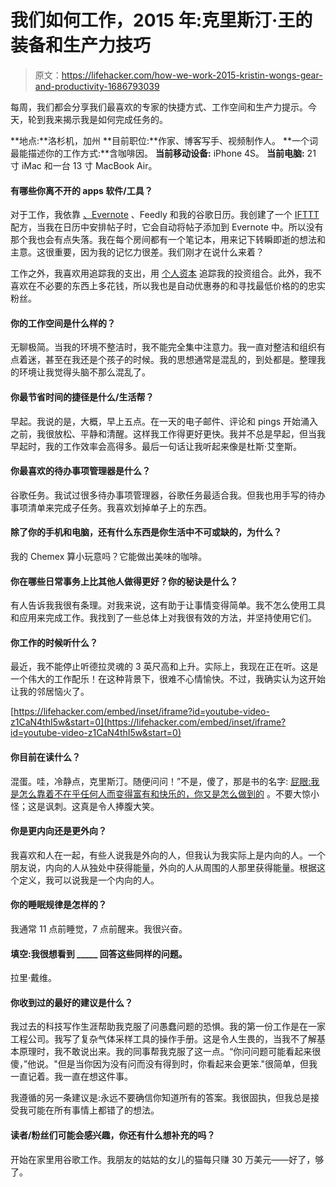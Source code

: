 # 我们如何工作，2015 年:克里斯汀·王的装备和生产力技巧

> 原文：<https://lifehacker.com/how-we-work-2015-kristin-wongs-gear-and-productivity-1686793039>

每周，我们都会分享我们最喜欢的专家的快捷方式、工作空间和生产力提示。今天，轮到我来揭示我是如何完成任务的。



**地点:**洛杉机，加州
**目前职位:**作家、博客写手、视频制作人。
**一个词最能描述你的工作方式:**含咖啡因。
**当前移动设备:** iPhone 4S。
**当前电脑:** 21 寸 iMac 和一台 13 寸 MacBook Air。

#### **有哪些你离不开的 apps 软件/工具？**

对于工作，我依靠 [、Evernote](http://www.evernote.com) 、Feedly 和我的谷歌日历。我创建了一个 [IFTTT](https://ifttt.com) 配方，当我在日历中安排帖子时，它会自动将帖子添加到 Evernote 中。所以没有那个我也会有点失落。我在每个房间都有一个笔记本，用来记下转瞬即逝的想法和主意。这很重要，因为我的记忆力很差。我们刚才在说什么来着？

工作之外，我喜欢用追踪我的支出，用 [个人资本](http://www.personalcapital.com) 追踪我的投资组合。此外，我不喜欢在不必要的东西上多花钱，所以我也是自动优惠券的和寻找最低价格的的忠实粉丝。

#### 你的工作空间是什么样的？

无聊极简。当我的环境不整洁时，我不能完全集中注意力。我一直对整洁和组织有点着迷，甚至在我还是个孩子的时候。我的思想通常是混乱的，到处都是。整理我的环境让我觉得头脑不那么混乱了。

#### 你最节省时间的捷径是什么/生活帮？

早起。我说的是，大概，早上五点。在一天的电子邮件、评论和 pings 开始涌入之前，我很放松、平静和清醒。这样我工作得更好更快。我并不总是早起，但当我早起时，我的工作效率会高得多。最后一句话让我听起来像是杜斯·艾奎斯。

#### 你最喜欢的待办事项管理器是什么？

谷歌任务。我试过很多待办事项管理器，谷歌任务最适合我。但我也用手写的待办事项清单来完成子任务。我喜欢划掉单子上的东西。

#### 除了你的手机和电脑，还有什么东西是你生活中不可或缺的，为什么？

我的 Chemex 算小玩意吗？它能做出美味的咖啡。

#### 你在哪些日常事务上比其他人做得更好？你的秘诀是什么？

有人告诉我我很有条理。对我来说，这有助于让事情变得简单。我不怎么使用工具和应用来完成工作。我找到了一些总体上对我很有效的方法，并坚持使用它们。

#### 你工作的时候听什么？

最近，我不能停止听德拉灵魂的 3 英尺高和上升。实际上，我现在正在听。这是一个伟大的工作配乐！在这种背景下，很难不心情愉快。不过，我确实认为这开始让我的邻居恼火了。

 [https://lifehacker.com/embed/inset/iframe?id=youtube-video-z1CaN4thI5w&start=0](https://lifehacker.com/embed/inset/iframe?id=youtube-video-z1CaN4thI5w&start=0) 

#### 你目前在读什么？

混蛋。哇，冷静点，克里斯汀。随便问问！”不是，傻了，那是书的名字: [<u>屁眼:我是怎么靠着不在乎任何人而变得富有和快乐的，你又是怎么做到的</u>](http://www.amazon.com/Asshole-Happy-Giving-About-Anyone-ebook/dp/B00AR5RYP2?asc_campaign=InlineText&asc_refurl=https://lifehacker.com/how-we-work-2015-kristin-wongs-gear-and-productivity-1686793039&asc_source=&tag=kinjalifehackerlink-20) 。不要大惊小怪；这是讽刺。这真是令人捧腹大笑。

#### 你是更内向还是更外向？

我喜欢和人在一起，有些人说我是外向的人，但我认为我实际上是内向的人。一个朋友说，内向的人从独处中获得能量，外向的人从周围的人那里获得能量。根据这个定义，我可以说我是一个内向的人。

#### 你的睡眠规律是怎样的？

我通常 11 点前睡觉，7 点前醒来。我很兴奋。

#### 填空:我很想看到 _____ 回答这些同样的问题。

拉里·戴维。

#### 你收到过的最好的建议是什么？

我过去的科技写作生涯帮助我克服了问愚蠢问题的恐惧。我的第一份工作是在一家工程公司。我写了复杂气体采样工具的操作手册。这是令人生畏的，当我不了解基本原理时，我不敢说出来。我的同事帮我克服了这一点。“你问问题可能看起来很傻，”他说。"但是当你因为没有问而没有得到时，你看起来会更笨."很简单，但我一直记着。我一直在想这件事。

我遵循的另一条建议是:永远不要确信你知道所有的答案。我很固执，但我总是接受我可能在所有事情上都错了的想法。

#### 读者/粉丝们可能会感兴趣，你还有什么想补充的吗？

开始在家里用谷歌工作。我朋友的姑姑的女儿的猫每只赚 30 万美元——好了，够了。